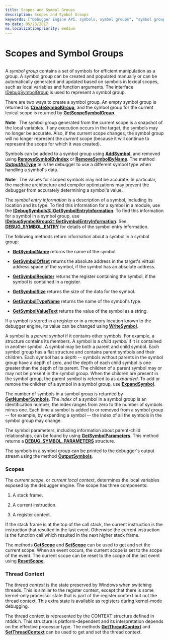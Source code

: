 ```yaml
---
title: Scopes and Symbol Groups
description: Scopes and Symbol Groups
keywords: ["Debugger Engine API, symbols, symbol groups", "symbol group, scopes", "Debugger Engine API, symbols, scopes", "scopes"]
ms.date: 05/23/2017
ms.localizationpriority: medium
---
```


# Scopes and Symbol Groups


## <span id="ddk_scopes_and_symbol_groups_dbx"></span><span id="DDK_SCOPES_AND_SYMBOL_GROUPS_DBX"></span>


A *symbol group* contains a set of symbols for efficient manipulation as a group. A symbol group can be created and populated manually or can be automatically generated and updated based on symbols in lexical scopes, such as local variables and function arguments. The interface [IDebugSymbolGroup](/windows-hardware/drivers/ddi/dbgeng/nn-dbgeng-idebugsymbolgroup) is used to represent a symbol group.

There are two ways to create a symbol group. An empty symbol group is returned by [**CreateSymbolGroup**](/windows-hardware/drivers/ddi/dbgeng/nf-dbgeng-idebugsymbols3-createsymbolgroup), and the symbol group for the current lexical scope is returned by [**GetScopeSymbolGroup**](/windows-hardware/drivers/ddi/dbgeng/nf-dbgeng-idebugsymbols3-getscopesymbolgroup).

**Note**   The symbol group generated from the current scope is a snapshot of the local variables. If any execution occurs in the target, the symbols may no longer be accurate. Also, if the current scope changes, the symbol group will no longer represent the *current* scope (because it will continue to represent the scope for which it was created).

 

Symbols can be added to a symbol group using [**AddSymbol**](/windows-hardware/drivers/ddi/dbgeng/nf-dbgeng-idebugsymbolgroup2-addsymbol), and removed using [**RemoveSymbolByIndex**](/windows-hardware/drivers/ddi/dbgeng/nf-dbgeng-idebugsymbolgroup2-removesymbolbyindex) or [**RemoveSymbolByName**](/windows-hardware/drivers/ddi/dbgeng/nf-dbgeng-idebugsymbolgroup2-removesymbolbyname). The method [**OutputAsType**](/windows-hardware/drivers/ddi/dbgeng/nf-dbgeng-idebugsymbolgroup2-outputastype) tells the debugger to use a different symbol type when handling a symbol's data.

**Note**   The values for scoped symbols may not be accurate. In particular, the machine architecture and compiler optimizations may prevent the debugger from accurately determining a symbol's value.

 

The *symbol entry information* is a description of a symbol, including its location and its type. To find this information for a symbol in a module, use the [**IDebugSymbols3::GetSymbolEntryInformation**](/windows-hardware/drivers/ddi/dbgeng/nf-dbgeng-idebugsymbols3-getsymbolentryinformation). To find this information for a symbol in a symbol group, use [**IDebugSymbolGroup2::GetSymbolEntryInformation**](/windows-hardware/drivers/ddi/dbgeng/nf-dbgeng-idebugsymbolgroup2-getsymbolentryinformation). See [**DEBUG\_SYMBOL\_ENTRY**](/windows-hardware/drivers/ddi/dbgeng/ns-dbgeng-_debug_symbol_entry) for details of the symbol entry information.

The following methods return information about a symbol in a symbol group:

-   [**GetSymbolName**](/windows-hardware/drivers/ddi/dbgeng/nf-dbgeng-idebugsymbolgroup2-getsymbolname) returns the name of the symbol.

-   [**GetSymbolOffset**](/windows-hardware/drivers/ddi/dbgeng/nf-dbgeng-idebugsymbolgroup2-getsymboloffset) returns the absolute address in the target's virtual address space of the symbol, if the symbol has an absolute address.

-   [**GetSymbolRegister**](/windows-hardware/drivers/ddi/dbgeng/nf-dbgeng-idebugsymbolgroup2-getsymbolregister) returns the register containing the symbol, if the symbol is contained in a register.

-   [**GetSymbolSize**](/windows-hardware/drivers/ddi/dbgeng/nf-dbgeng-idebugsymbolgroup2-getsymbolsize) returns the size of the data for the symbol.

-   [**GetSymbolTypeName**](/windows-hardware/drivers/ddi/dbgeng/nf-dbgeng-idebugsymbolgroup2-getsymboltypename) returns the name of the symbol's type.

-   [**GetSymbolValueText**](/windows-hardware/drivers/ddi/dbgeng/nf-dbgeng-idebugsymbolgroup2-getsymbolvaluetext) returns the value of the symbol as a string.

If a symbol is stored in a register or in a memory location known to the debugger engine, its value can be changed using [**WriteSymbol**](/windows-hardware/drivers/ddi/dbgeng/nf-dbgeng-idebugsymbolgroup2-writesymbol).

A symbol is a *parent symbol* if it contains other symbols. For example, a structure contains its members. A symbol is a *child symbol* if it is contained in another symbol. A symbol may be both a parent and child symbol. Each symbol group has a flat structure and contains parent symbols and their children. Each symbol has a *depth* -- symbols without parents in the symbol group have a depth of zero, and the depth of each child symbol is one greater than the depth of its parent. The children of a parent symbol may or may not be present in the symbol group. When the children are present in the symbol group, the parent symbol is referred to as *expanded*. To add or remove the children of a symbol in a symbol group, use [**ExpandSymbol**](/windows-hardware/drivers/ddi/dbgeng/nf-dbgeng-idebugsymbolgroup2-expandsymbol).

The number of symbols in a symbol group is returned by [**GetNumberSymbols**](/windows-hardware/drivers/ddi/dbgeng/nf-dbgeng-idebugsymbolgroup2-getnumbersymbols). The *index* of a symbol in a symbol group is an identification number; the index ranges from zero to the number of symbols minus one. Each time a symbol is added to or removed from a symbol group -- for example, by expanding a symbol -- the index of all the symbols in the symbol group may change.

The symbol parameters, including information about parent-child relationships, can be found by using [**GetSymbolParameters**](/windows-hardware/drivers/ddi/dbgeng/nf-dbgeng-idebugsymbolgroup2-getsymbolparameters). This method returns a [**DEBUG\_SYMBOL\_PARAMETERS**](/windows-hardware/drivers/ddi/dbgeng/ns-dbgeng-_debug_symbol_parameters) structure.

The symbols in a symbol group can be printed to the debugger's output stream using the method [**OutputSymbols**](/windows-hardware/drivers/ddi/dbgeng/nf-dbgeng-idebugsymbolgroup2-outputsymbols).

### <span id="scopes"></span><span id="SCOPES"></span>Scopes

The *current scope*, or *current local context*, determines the local variables exposed by the debugger engine. The scope has three components:

1.  A stack frame.

2.  A current instruction.

3.  A register context.

If the stack frame is at the top of the call stack, the current instruction is the instruction that resulted in the last event. Otherwise the current instruction is the function call which resulted in the next higher stack frame.

The methods [**GetScope**](/windows-hardware/drivers/ddi/dbgeng/nf-dbgeng-idebugsymbols3-getscope) and [**SetScope**](/windows-hardware/drivers/ddi/dbgeng/nf-dbgeng-idebugsymbols3-setscope) can be used to get and set the current scope. When an event occurs, the current scope is set to the scope of the event. The current scope can be reset to the scope of the last event using [**ResetScope**](/windows-hardware/drivers/ddi/dbgeng/nf-dbgeng-idebugsymbols3-resetscope).

### <span id="thread-context"></span><span id="THREAD_CONTEXT"></span>Thread Context

The *thread context* is the state preserved by Windows when switching threads. This is similar to the register context, except that there is some kernel-only processor state that is part of the register context but not the thread context. This extra state is available as registers during kernel-mode debugging.

The thread context is represented by the CONTEXT structure defined in ntddk.h. This structure is platform-dependent and its interpretation depends on the effective processor type. The methods [**GetThreadContext**](/windows-hardware/drivers/ddi/dbgeng/nf-dbgeng-idebugadvanced3-getthreadcontext) and [**SetThreadContext**](/windows-hardware/drivers/ddi/dbgeng/nf-dbgeng-idebugadvanced3-setthreadcontext) can be used to get and set the thread context.

 

